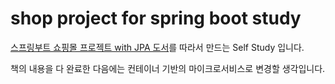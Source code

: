 # shop project for spring boot study

[스프링부트 쇼핑몰 프로젝트 with JPA 도서](https://www.aladin.co.kr/shop/wproduct.aspx?ItemId=278601116)를 따라서 만드는 Self Study 입니다.

책의 내용을 다 완료한 다음에는 컨테이너 기반의 마이크로서비스로 변경할 생각입니다.